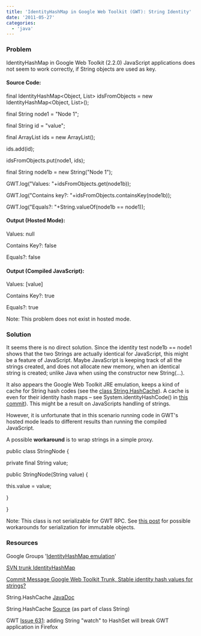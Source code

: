 ```yaml
---
title: 'IdentityHashMap in Google Web Toolkit (GWT): String Identity'
date: '2011-05-27'
categories:
  - 'java'
---
```


### Problem

IdentityHashMap in Google Web Toolkit (2.2.0) JavaScript applications does not seem to work correctly, if String objects are used as key.

#### Source Code:

final IdentityHashMap<Object, List<String>> idsFromObjects = new IdentityHashMap<Object, List<String>>();

final String node1 = "Node 1";

final String id = "value";

final ArrayList<String> ids = new ArrayList<String>();

ids.add(id);

idsFromObjects.put(node1, ids);

final String node1b = new String("Node 1");

GWT.log("Values: "+idsFromObjects.get(node1b));

GWT.log("Contains key?: "+idsFromObjects.containsKey(node1b));

GWT.log("Equals?: "+String.valueOf(node1b == node1));

#### Output (Hosted Mode):

Values: null

Contains Key?: false

Equals?: false

#### Output (Compiled JavaScript):

Values: \[value\]

Contains Key?: true

Equals?: true

Note: This problem does not exist in hosted mode.

### Solution

It seems there is no direct solution. Since the identity test node1b == node1 shows that the two Strings are actually identical for JavaScript, this might be a feature of JavaScript. Maybe JavaScript is keeping track of all the strings created, and does not allocate new memory, when an identical string is created; unlike Java when using the constructor new String(…).

It also appears the Google Web Toolkit JRE emulation, keeps a kind of cache for String hash codes (see the [class String.HashCache](http://google-web-toolkit.googlecode.com/svn-history/r5424/trunk/user/super/com/google/gwt/emul/java/lang/String.java)). A cache is even for their identity hash maps – see System.identityHashCode() in [this commit](http://code.google.com/p/google-web-toolkit/source/detail?spec=svn4790&r=2318)). This might be a result on JavaScripts handling of strings.

However, it is unfortunate that in this scenario running code in GWT's hosted mode leads to different results than running the compiled JavaScript.

A possible **workaround** is to wrap strings in a simple proxy.

public class StringNode {

private final String value;

public StringNode(String value) {

this.value = value;

}

}

Note: This class is not serializable for GWT RPC. See [this post](http://nexnet.wordpress.com/2011/03/02/gwt-object-serialization-problems-and-some-workarounds/) for possible workarounds for serialization for immutable objects.

### Resources

Google Groups '[IdentityHashMap emulation](http://groups.google.com/group/google-web-toolkit/browse_thread/thread/089d58ea2dbdca58)'

[SVN trunk IdentityHashMap](https://code.google.com/p/google-web-toolkit/source/browse/trunk/user/super/com/google/gwt/emul/java/util/IdentityHashMap.java?spec=svn9983&r=9983)

[Commit Message Google Web Toolkit Trunk, Stable identity hash values for strings?](http://code.google.com/p/google-web-toolkit/source/detail?spec=svn4790&r=2318)

String.HashCache [JavaDoc](https://www.docjar.com/docs/api/java/lang/String$HashCache.html)

String.HashCache [Source](http://google-web-toolkit.googlecode.com/svn-history/r5424/trunk/user/super/com/google/gwt/emul/java/lang/String.java) (as part of class String)

GWT [Issue 631](http://code.google.com/p/google-web-toolkit/issues/detail?id=631): adding String "watch" to HashSet will break GWT application in Firefox

